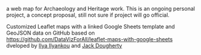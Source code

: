 a web map for Archaeology and Heritage work. This is an ongoing personal project, a concept proposal, still not sure if project will go official. 

Customized Leaflet maps with a linked Google Sheets template and GeoJSON data on GitHub based on 
https://github.com/DataVizForAll/leaflet-maps-with-google-sheets dveloped by [Ilya Ilyankou](https://github.com/ilyankou) and [Jack Dougherty](https://github.com/jackdougherty)

